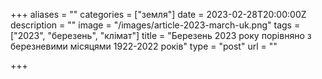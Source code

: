 +++
aliases = ""
categories = ["земля"]
date = 2023-02-28T20:00:00Z
description = ""
image = "/images/article-2023-march-uk.png"
tags = ["2023", "березень", "клiмат"]
title = "Березень 2023 року порівняно з березневими місяцями 1922-2022 рокiв"
type = "post"
url = ""

+++
